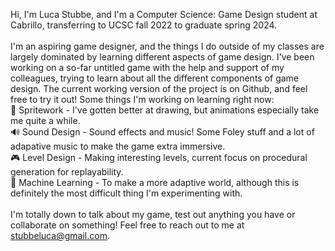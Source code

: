 Hi, I'm Luca Stubbe, and I'm a Computer Science: Game Design student at Cabrillo, transferring to UCSC fall 2022 to graduate spring 2024.<br/>
<br/>
I'm an aspiring game designer, and the things I do outside of my classes are largely dominated by learning different aspects of game design. I've been working on a so-far untitled
game with the help and support of my colleagues, trying to learn about all the different components of game design. The current working version of the project is on Github, and
feel free to try it out! Some things I'm working on learning right now:<br/>
:art: Spritework - I've gotten better at drawing, but animations especially take me quite a while.<br/>
:loud_sound: Sound Design - Sound effects and music! Some Foley stuff and a lot of adapative music to make the game extra immersive.<br/>
:video_game: Level Design - Making interesting levels, current focus on procedural generation for replayability.<br/>
:green_book: Machine Learning - To make a more adaptive world, although this is definitely the most difficult thing I'm experimenting with.<br/>
<br/>
I'm totally down to talk about my game, test out anything you have or collaborate on something! Feel free to reach out to me at stubbeluca@gmail.com.
